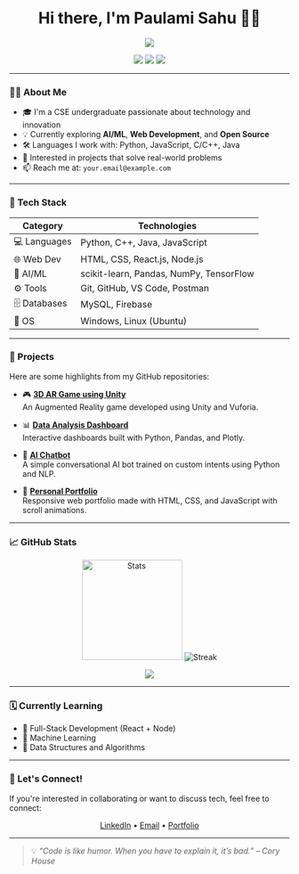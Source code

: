 <!-- GitHub Profile README for a CSE Student -->

<h1 align="center">Hi there, I'm Paulami Sahu 👩‍💻</h1>

<p align="center">
  <img src="https://readme-typing-svg.herokuapp.com/?lines=Computer+Science+Student;Aspiring+Software+Engineer;AI-ML+Enthusiast;Lifelong+Learner&center=true&width=500&height=50" />
</p>

<p align="center">
  <a href="https://www.linkedin.com/in/your-linkedin/"><img src="https://img.shields.io/badge/-LinkedIn-0A66C2?style=for-the-badge&logo=linkedin&logoColor=white"/></a>
  <a href="sahupaulami97@gmail.com"><img src="https://img.shields.io/badge/-Gmail-D14836?style=for-the-badge&logo=gmail&logoColor=white"/></a>
  <a href="https://your-portfolio-link.com"><img src="https://img.shields.io/badge/-Portfolio-000000?style=for-the-badge&logo=github&logoColor=white"/></a>
</p>

---

### 👩‍🎓 About Me

- 🎓 I'm a CSE undergraduate passionate about technology and innovation  
- 💡 Currently exploring **AI/ML**, **Web Development**, and **Open Source**
- 🛠️ Languages I work with: Python, JavaScript, C/C++, Java
- 🚀 Interested in projects that solve real-world problems
- 📫 Reach me at: `your.email@example.com`

---

### 🧠 Tech Stack

| Category | Technologies |
| -------- | ------------ |
| 💻 Languages | Python, C++, Java, JavaScript |
| 🌐 Web Dev | HTML, CSS, React.js, Node.js |
| 🧠 AI/ML | scikit-learn, Pandas, NumPy, TensorFlow |
| ⚙️ Tools | Git, GitHub, VS Code, Postman |
| 🗄️ Databases | MySQL, Firebase |
| 🐧 OS | Windows, Linux (Ubuntu) |

---

### 📌 Projects

Here are some highlights from my GitHub repositories:

- 🎮 **[3D AR Game using Unity](https://github.com/yourusername/project)**  
  An Augmented Reality game developed using Unity and Vuforia.

- 📊 **[Data Analysis Dashboard](https://github.com/yourusername/project)**  
  Interactive dashboards built with Python, Pandas, and Plotly.

- 🧠 **[AI Chatbot](https://github.com/yourusername/project)**  
  A simple conversational AI bot trained on custom intents using Python and NLP.

- 🎨 **[Personal Portfolio](https://your-portfolio-link.com)**  
  Responsive web portfolio made with HTML, CSS, and JavaScript with scroll animations.

---

### 📈 GitHub Stats

<p align="center">
  <img src="https://github-readme-stats.vercel.app/api?username=yourusername&show_icons=true&theme=tokyonight" alt="Stats" height="180px"/>
  <img src="https://github-readme-streak-stats.herokuapp.com?user=yourusername&theme=tokyonight&hide_border=true" alt="Streak"/>
</p>

<p align="center">
  <img src="https://github-readme-stats.vercel.app/api/top-langs/?username=yourusername&layout=compact&theme=tokyonight"/>
</p>

---

### 🗓️ Currently Learning

- 🔭 Full-Stack Development (React + Node)
- 🤖 Machine Learning
- 🧩 Data Structures and Algorithms

---

### 🤝 Let's Connect!

If you're interested in collaborating or want to discuss tech, feel free to connect:

<p align="center">
  <a href="https://www.linkedin.com/in/your-linkedin/">LinkedIn</a> • 
  <a href="mailto:your.email@example.com">Email</a> • 
  <a href="https://your-portfolio-link.com">Portfolio</a>
</p>

---

> 💡 _“Code is like humor. When you have to explain it, it’s bad.” – Cory House_


